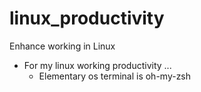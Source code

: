 # linux_productivity
Enhance working  in Linux

* For my linux working productivity ...
  - Elementary os terminal is oh-my-zsh
